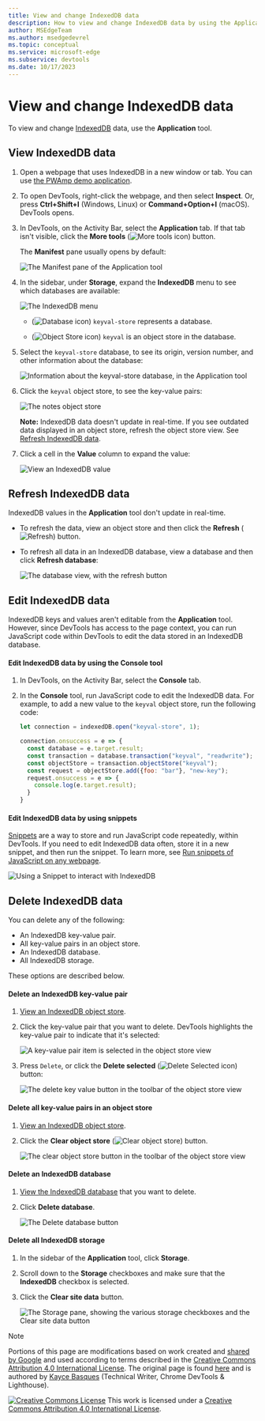 ```yaml
---
title: View and change IndexedDB data
description: How to view and change IndexedDB data by using the Application tool and snippets.
author: MSEdgeTeam
ms.author: msedgedevrel
ms.topic: conceptual
ms.service: microsoft-edge
ms.subservice: devtools
ms.date: 10/17/2023
---
```

<!-- Copyright Kayce Basques

   Licensed under the Apache License, Version 2.0 (the "License");
   you may not use this file except in compliance with the License.
   You may obtain a copy of the License at

       https://www.apache.org/licenses/LICENSE-2.0

   Unless required by applicable law or agreed to in writing, software
   distributed under the License is distributed on an "AS IS" BASIS,
   WITHOUT WARRANTIES OR CONDITIONS OF ANY KIND, either express or implied.
   See the License for the specific language governing permissions and
   limitations under the License.  -->
# View and change IndexedDB data

To view and change [IndexedDB](https://developer.mozilla.org/docs/Web/API/IndexedDB_API) data, use the **Application** tool.


<!-- ====================================================================== -->
## View IndexedDB data

1. Open a webpage that uses IndexedDB in a new window or tab. You can use [the PWAmp demo application](https://microsoftedge.github.io/Demos/pwamp/).

1. To open DevTools, right-click the webpage, and then select **Inspect**.  Or, press **Ctrl+Shift+I** (Windows, Linux) or **Command+Option+I** (macOS).  DevTools opens.

1. In DevTools, on the Activity Bar, select the **Application** tab.  If that tab isn't visible, click the **More tools** (![More tools icon](./indexeddb-images/more-tools-icon.png)) button.

   The **Manifest** pane usually opens by default:

   ![The Manifest pane of the Application tool](./indexeddb-images/application-tool-manifest-panel.png)

1. In the sidebar, under **Storage**, expand the **IndexedDB** menu to see which databases are available:

   ![The IndexedDB menu](./indexeddb-images/expanded-indexeddb-menu.png)

   * (![Database icon](./indexeddb-images/database-icon.png)) `keyval-store` represents a database.

   * (![Object Store icon](./indexeddb-images/object-store-icon.png)) `keyval` is an object store in the database.

1. Select the `keyval-store` database, to see its origin, version number, and other information about the database:

   ![Information about the keyval-store database, in the Application tool](./indexeddb-images/database-information.png)

1. Click the `keyval` object store, to see the key-value pairs:

   ![The notes object store](./indexeddb-images/object-store-key-values.png)

   **Note:** IndexedDB data doesn't update in real-time. If you see outdated data displayed in an object store, refresh the object store view. See [Refresh IndexedDB data](#refresh-indexeddb-data).

1. Click a cell in the **Value** column to expand the value:

   ![View an IndexedDB value](./indexeddb-images/expanded-value.png)


<!-- ====================================================================== -->
## Refresh IndexedDB data

IndexedDB values in the **Application** tool don't update in real-time.

*  To refresh the data, view an object store and then click the **Refresh** (![Refresh](./indexeddb-images/reload-icon.png)) button.

*  To refresh all data in an IndexedDB database, view a database and then click **Refresh database**:

   ![The database view, with the refresh button](./indexeddb-images/refresh-db.png)


<!-- ====================================================================== -->
## Edit IndexedDB data

IndexedDB keys and values aren't editable from the **Application** tool.  However, since DevTools has access to the page context, you can run JavaScript code within DevTools to edit the data stored in an IndexedDB database.

#### Edit IndexedDB data by using the Console tool

1. In DevTools, on the Activity Bar, select the **Console** tab.

1. In the **Console** tool, run JavaScript code to edit the IndexedDB data. For example, to add a new value to the `keyval` object store, run the following code:
   
   ```javascript
   let connection = indexedDB.open("keyval-store", 1);

   connection.onsuccess = e => {
     const database = e.target.result;
     const transaction = database.transaction("keyval", "readwrite");
     const objectStore = transaction.objectStore("keyval");
     const request = objectStore.add({foo: "bar"}, "new-key");
     request.onsuccess = e => {
       console.log(e.target.result);
     }
   }
   ```

#### Edit IndexedDB data by using snippets

[Snippets](../javascript/snippets.md) are a way to store and run JavaScript code repeatedly, within DevTools.  If you need to edit IndexedDB data often, store it in a new snippet, and then run the snippet. To learn more, see [Run snippets of JavaScript on any webpage](../javascript/snippets.md).

![Using a Snippet to interact with IndexedDB](./indexeddb-images/edit-from-snippet.png)


<!-- ====================================================================== -->
## Delete IndexedDB data


You can delete any of the following:
* An IndexedDB key-value pair.
* All key-value pairs in an object store.
* An IndexedDB database.
* All IndexedDB storage.

These options are described below.


#### Delete an IndexedDB key-value pair

1. [View an IndexedDB object store](#view-indexeddb-data).

1. Click the key-value pair that you want to delete.  DevTools highlights the key-value pair to indicate that it's selected:

   ![A key-value pair item is selected in the object store view](./indexeddb-images/select-keyval.png)

1. Press `Delete`, or click the **Delete selected** (![Delete Selected icon](./indexeddb-images/delete-icon.png)) button:

   ![The delete key value button in the toolbar of the object store view](./indexeddb-images/delete-keyval.png)

#### Delete all key-value pairs in an object store

1. [View an IndexedDB object store](#view-indexeddb-data).

1. Click the **Clear object store** (![Clear object store](./indexeddb-images/clear-icon.png)) button.

   ![The clear object store button in the toolbar of the object store view](./indexeddb-images/clear-object-store.png)

#### Delete an IndexedDB database

1. [View the IndexedDB database](#view-indexeddb-data) that you want to delete.

1. Click **Delete database**.

   ![The Delete database button](./indexeddb-images/delete-database.png)

#### Delete all IndexedDB storage

1. In the sidebar of the **Application** tool, click **Storage**.

1. Scroll down to the **Storage** checkboxes and make sure that the **IndexedDB** checkbox is selected.

1. Click the **Clear site data** button.

   ![The Storage pane, showing the various storage checkboxes and the Clear site data button](./indexeddb-images/clear-site-data.png)


<!-- ====================================================================== -->
> [!NOTE]
> Portions of this page are modifications based on work created and [shared by Google](https://developers.google.com/terms/site-policies) and used according to terms described in the [Creative Commons Attribution 4.0 International License](https://creativecommons.org/licenses/by/4.0).
> The original page is found [here](https://developer.chrome.com/docs/devtools/storage/indexeddb/) and is authored by [Kayce Basques](https://developers.google.com/web/resources/contributors#kayce-basques) (Technical Writer, Chrome DevTools \& Lighthouse).

[![Creative Commons License](../../media/cc-logo/88x31.png)](https://creativecommons.org/licenses/by/4.0)
This work is licensed under a [Creative Commons Attribution 4.0 International License](https://creativecommons.org/licenses/by/4.0).
